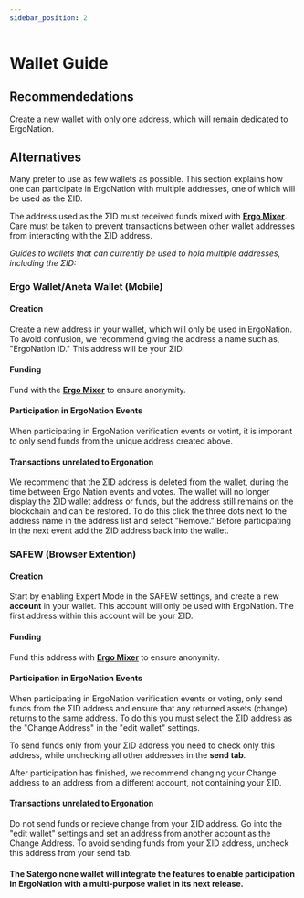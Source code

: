 ```yaml
---
sidebar_position: 2
---
```


# Wallet Guide

## Recommendedations

Create a new wallet with only one address, which will remain dedicated to ErgoNation.

## Alternatives

Many prefer to use as few wallets as possible. This section explains how one can participate in ErgoNation with multiple addresses, one of which will be used as the ΣID. 

The address used as the ΣID must received funds mixed with **[Ergo Mixer](https://github.com/ergoMixer/ergoMixBack/releases)**. Care must be taken to prevent transactions between other wallet addresses from interacting with the ΣID address. 

*Guides to wallets that can currently be used to hold multiple addresses, including the ΣID:*

### Ergo Wallet/Aneta Wallet (Mobile)

#### Creation
Create a new address in your wallet, which will only be used in ErgoNation. To avoid confusion, we recommend giving the address a name such as, "ErgoNation ID." This address will be your ΣID.

#### Funding
Fund with the **[Ergo Mixer](https://github.com/ergoMixer/ergoMixBack/releases)** to ensure anonymity.

#### Participation in ErgoNation Events
When participating in ErgoNation verification events or votint, it is imporant to only send funds from the unique address created above. 

#### Transactions unrelated to Ergonation
We recommend that the ΣID address is deleted from the wallet, during the time between Ergo Nation events and votes. The wallet will no longer display the ΣID wallet address or funds, but the address still remains on the blockchain and can be restored.
To do this click the three dots next to the address name in the address list and select "Remove."
Before participating in the next event add the ΣID address back into the wallet. 

### SAFEW (Browser Extention)

#### Creation
Start by enabling Expert Mode in the SAFEW settings, and create a new **account** in your wallet. This account will only be used with ErgoNation. The first address within this account will be your ΣID.

#### Funding
Fund this address with **[Ergo Mixer](https://github.com/ergoMixer/ergoMixBack/releases)** to ensure anonymity.

#### Participation in ErgoNation Events
When participating in ErgoNation verification events or voting, only send funds from the ΣID address and ensure that any returned assets (change) returns to the same address. To do this you must select the ΣID address as the "Change Address" in the "edit wallet" settings. 

To send funds only from your ΣID address you need to check only this address, while unchecking all other addresses in the **send tab**. 

After participation has finished, we recommend changing your Change address to an address from a different account, not containing your ΣID.


#### Transactions unrelated to Ergonation
Do not send funds or recieve change from your ΣID address. Go into the "edit wallet" settings and set an address from another account as the Change Address. To avoid sending funds from your ΣID address, uncheck this address from your send tab.

#### The Satergo none wallet will integrate the features to enable participation in ErgoNation with a multi-purpose wallet in its next release.
